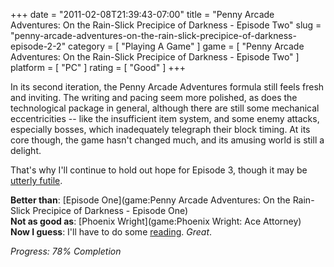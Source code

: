 +++
date = "2011-02-08T21:39:43-07:00"
title = "Penny Arcade Adventures: On the Rain-Slick Precipice of Darkness - Episode Two"
slug = "penny-arcade-adventures-on-the-rain-slick-precipice-of-darkness-episode-2-2"
category = [ "Playing A Game" ]
game = [ "Penny Arcade Adventures: On the Rain-Slick Precipice of Darkness - Episode Two" ]
platform = [ "PC" ]
rating = [ "Good" ]
+++

In its second iteration, the Penny Arcade Adventures formula still feels fresh and inviting.  The writing and pacing seem more polished, as does the technological package in general, although there are still some mechanical eccentricities -- like the insufficient item system, and some enemy attacks, especially bosses, which inadequately telegraph their block timing.  At its core though, the game hasn't changed much, and its amusing world is still a delight.

That's why I'll continue to hold out hope for Episode 3, though it may be <a href="http://www.joystiq.com/tag/Penny-Arcade-Adventures-Episode-3/">utterly futile</a>.

<b>Better than</b>: [Episode One](game:Penny Arcade Adventures: On the Rain-Slick Precipice of Darkness - Episode One)  
<b>Not as good as</b>: [Phoenix Wright](game:Phoenix Wright: Ace Attorney)  
<b>Now I guess</b>: I'll have to do some <a href="http://www.penny-arcade.com/rainslick/">reading</a>.  <i>Great</i>.

<i>Progress: 78% Completion</i>